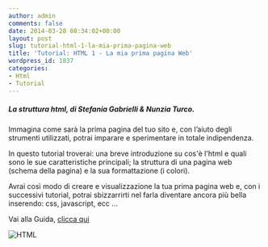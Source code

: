 ```yaml
---
author: admin
comments: false
date: 2014-03-28 08:34:02+00:00
layout: post
slug: tutorial-html-1-la-mia-prima-pagina-web
title: 'Tutorial: HTML 1 - La mia prima pagina Web'
wordpress_id: 1837
categories:
- Html
- Tutorial
---
```


##### La struttura html, di Stefania Gabrielli & Nunzia Turco.

Immagina come sarà la prima pagina del tuo sito e, con l’aiuto degli strumenti utilizzati, potrai imparare e sperimentare in totale indipendenza.

In questo tutorial troverai: una breve introduzione su cos'è l'html e quali sono le sue caratteristiche principali; la struttura di una pagina web (schema della pagina) e la sua formattazione (i colori).

Avrai così modo di creare e visualizzazione la tua prima pagina web e, con i successivi tutorial, potrai sbizzarrirti nel farla diventare ancora più bella inserendo: css, javascript, ecc …

Vai alla Guida, <a href="https://docs.google.com/document/d/1Fv86u6miGoMnWLM--y724rCT-MQXJGeP18JKW7g_uXU/edit" target="new">clicca qui</a>



![HTML](http://coderdojomilano.it/wp-content/uploads/2014/03/HTML.jpg)
